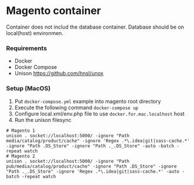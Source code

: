 # Magento container

Container does not includ the database container. Database should be on local(host) environmen.

### Requirements

* Docker
* Docker Compose
* Unison https://github.com/hnsl/unox

### Setup (MacOS)

1. Put `docker-compose.yml` example into magento root directory
2. Execute the following command `docker-compose up`
3. Configure local.xml/env.php file to use `docker.for.mac.localhost` host
4. Run the unison filesync

```
# Magento 1
unison . socket://localhost:5000/ -ignore "Path media/catalog/product/cache" -ignore 'Regex .*\.idea|git|sass-cache.*' -ignore "Path .DS_Store" -ignore "Path ._.DS_Store" -auto -batch -repeat watch
# Magento 2
unison . socket://localhost:5000/ -ignore "Path pub/media/catalog/product/cache" -ignore "Path .DS_Store" -ignore "Path ._.DS_Store" -ignore 'Regex .*\.idea|git|sass-cache.*' -auto -batch -repeat watch
```
